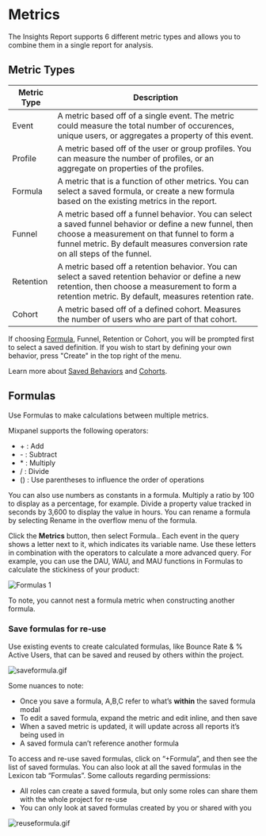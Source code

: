 # Metrics

The Insights Report supports 6 different metric types and allows you to combine them in a single report for analysis.

## Metric Types

| Metric Type | Description |
| --- | --- |
| Event | A metric based off of a single event. The metric could measure the total number of occurences, unique users, or aggregates a property of this event. |
| Profile | A metric based off of the user or group profiles. You can measure the number of profiles, or an aggregate on properties of the profiles. |
| Formula | A metric that is a function of other metrics. You can select a saved formula, or create a new formula based on the existing metrics in the report. |
| Funnel | A metric based off a funnel behavior. You can select a saved funnel behavior or define a new funnel, then choose a measurement on that funnel to form a funnel metric. By default measures conversion rate on all steps of the funnel. |
| Retention | A metric based off a retention behavior. You can select a saved retention behavior or define a new retention, then choose a measurement to form a retention metric. By default, measures retention rate. |
| Cohort | A metric based off of a defined cohort. Measures the number of users who are part of that cohort. |

If choosing [Formula](/docs/reports/insights/metrics#formulas), Funnel, Retention or Cohort, you will be prompted first to select a saved definition. If you wish to start by defining your own behavior, press "Create" in the top right of the menu.

Learn more about [Saved Behaviors](/docs/features/saved-behaviors) and [Cohorts](/docs/users/cohorts).

## Formulas

Use Formulas to make calculations between multiple metrics.

Mixpanel supports the following operators:

- \+ : Add
- \- : Subtract
- \* : Multiply
- / : Divide
- () : Use parentheses to influence the order of operations

You can also use numbers as constants in a formula. Multiply a ratio by 100 to display as a percentage, for example. Divide a property value tracked in seconds by 3,600 to display the value in hours. You can rename a formula by selecting Rename in the overflow menu of the formula.

Click the **Metrics** button, then select Formula.. Each event in the query shows a letter next to it, which indicates its variable name. Use these letters in combination with the operators to calculate a more advanced query. For example, you can use the DAU, WAU, and MAU functions in Formulas to calculate the stickiness of your product:

![Formulas 1](/advanced-formulas-1.png)

To note, you cannot nest a formula metric when constructing another formula.

### Save formulas for re-use

Use existing events to create calculated formulas, like Bounce Rate & % Active Users, that can be saved and reused by others within the project.

![saveformula.gif](/saveformula.gif)

Some nuances to note:
- Once you save a formula, A,B,C refer to what’s **within** the saved formula modal
- To edit a saved formula, expand the metric and edit inline, and then save
- When a saved metric is updated, it will update across all reports it’s being used in
- A saved formula can’t reference another formula

To access and re-use saved formulas, click on “+Formula”, and then see the list of saved formulas. You can also look at all the saved formulas in the Lexicon tab “Formulas”. Some callouts regarding permissions:
- All roles can create a saved formula, but only some roles can share them with the whole project for re-use
- You can only look at saved formulas created by you or shared with you

![reuseformula.gif](/reuseformula.gif)
